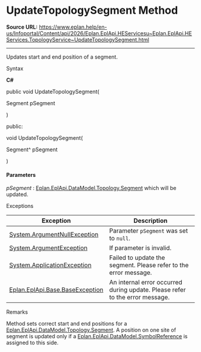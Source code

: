 # UpdateTopologySegment Method

**Source URL:** https://www.eplan.help/en-us/Infoportal/Content/api/2026/Eplan.EplApi.HEServicesu~Eplan.EplApi.HEServices.TopologyService~UpdateTopologySegment.html

---

Updates start and end position of a segment.

Syntax

**C#**



public void UpdateTopologySegment( 

   Segment pSegment

)

public:

void UpdateTopologySegment( 

   Segment^ pSegment

)


#### Parameters

*pSegment*
:   [Eplan.EplApi.DataModel.Topology.Segment](Eplan.EplApi.DataModelu~Eplan.EplApi.DataModel.Topology.Segment.html) which will be updated.

Exceptions

| Exception | Description |
| --- | --- |
| [System.ArgumentNullException](#) | Parameter `pSegment` was set to `null`. |
| [System.ArgumentException](#) | If parameter is invalid. |
| [System.ApplicationException](#) | Failed to update the segment. Please refer to the error message. |
| [Eplan.EplApi.Base.BaseException](Eplan.EplApi.Baseu~Eplan.EplApi.Base.BaseException.html) | An internal error occurred during update. Please refer to the error message. |

Remarks

Method sets correct start and end positions for a [Eplan.EplApi.DataModel.Topology.Segment](Eplan.EplApi.DataModelu~Eplan.EplApi.DataModel.Topology.Segment.html). A position on one site of segment is updated only if a [Eplan.EplApi.DataModel.SymbolReference](Eplan.EplApi.DataModelu~Eplan.EplApi.DataModel.SymbolReference.html) is assigned to this side.
